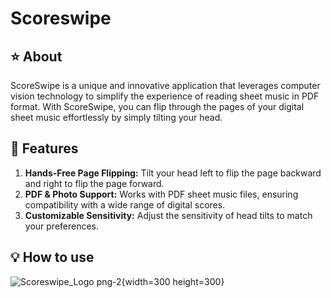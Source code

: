 # Scoreswipe 

## ⭐ About
ScoreSwipe is a unique and innovative application that leverages computer vision technology to simplify the experience of reading sheet music in PDF format. With ScoreSwipe, you can flip through the pages of your digital sheet music effortlessly by simply tilting your head.

## 🌱 Features
1. **Hands-Free Page Flipping:** Tilt your head left to flip the page backward and right to flip the page forward.
2. **PDF & Photo Support:** Works with PDF sheet music files, ensuring compatibility with a wide range of digital scores.
3. **Customizable Sensitivity:** Adjust the sensitivity of head tilts to match your preferences.

## 💡 How to use

![Scoreswipe_Logo png-2](https://github.com/16BitNarwhal/ScoreSwipe/assets/132689272/2a77e24d-60dd-486b-aec9-4265365497b5){width=300 height=300}
